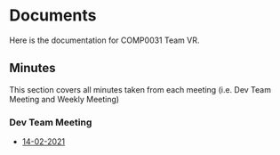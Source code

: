 # Documents

Here is the documentation for COMP0031 Team VR.

## Minutes
This section covers all minutes taken from each meeting (i.e. Dev Team Meeting and Weekly Meeting)

### Dev Team Meeting 
* [14-02-2021](./minutes/dev-team-14-02-2021.md)